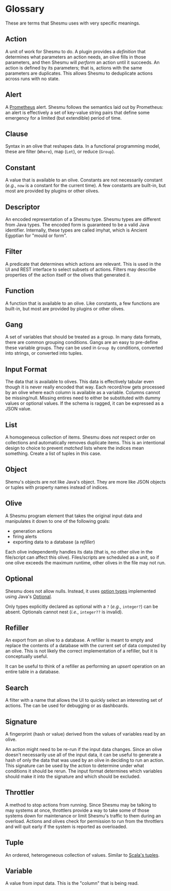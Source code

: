 # Glossary
These are terms that Shesmu uses with very specific meanings.

## Action
A unit of work for Shesmu to do. A plugin provides a _definition_ that
determines what parameters an action needs, an olive fills in those parameters,
and then Shesmu will _perform_ an action until it succeeds. An action is
defined by its parameters; that is, actions with the same parameters are
duplicates. This allows Shesmu to deduplicate actions across runs with no
state.

## Alert
A [Prometheus](https://prometheus.io/) alert. Shesmu follows the semantics laid
out by Prometheus: an alert is effectively a set of key-value string pairs that
define some emergency for a limited (but extendible) period of time.

## Clause
Syntax in an olive that reshapes data. In a functional programming model, these
are filter (`Where`), map (`Let`), or reduce (`Group`).

## Constant
A value that is available to an olive. Constants are not necessarily constant
(_e.g._, `now` is a constant for the current time). A few constants are
built-in, but most are provided by plugins or other olives.

## Descriptor
An encoded representation of a Shesmu type. Shesmu types are different from
Java types. The encoded form is guaranteed to be a valid Java identifier.
Internally, these types are called imyhat, which is Ancient Egyptian for "mould
or form".

## Filter
A predicate that determines which actions are relevant. This is used in the UI
and REST interface to select subsets of actions. Filters may describe
properties of the action itself or the olives that generated it.

## Function
A function that is available to an olive. Like constants, a few functions are
built-in, but most are provided by plugins or other olives.

## Gang
A set of variables that should be treated as a group. In many data formats,
there are common grouping conditions. Gangs are an easy to pre-define these
variable groups. They can be used in `Group By` conditions, converted into
strings, or converted into tuples.

## Input Format
The data that is available to olives. This data is effectively tabular even
though it is never really encoded that way. Each record/row gets processed by
an olive where each column is available as a variable. Columns cannot be
missing/null. Missing entires need to either be substituted with dummy values
or optional values. If the schema is ragged, it can be expressed as a JSON
value.

## List
A homogeneous collection of items. Shesmu does *not* respect order on
collections and automatically removes duplicate items. This is an intentional
design to choice to prevent _matched_ lists where the indices mean something.
Create a list of tuples in this case.

## Object
Shemu's objects are not like Java's object. They are more like JSON objects or
tuples with property names instead of indices.

## Olive
A Shesmu program element that takes the original input data and manipulates it
down to one of the following goals:

- generation actions
- firing alerts
- exporting data to a database (a _refiller_)

Each olive independently handles its data (that is, no other olive in the
file/script can affect this olive). Files/scripts are scheduled as a unit, so
if one olive exceeds the maximum runtime, other olives in the file may not run.

## Optional
Shesmu does not allow nulls. Instead, it uses [option
types](https://en.wikipedia.org/wiki/Option_type) implemented using Java's
[Optional](https://docs.oracle.com/javase/8/docs/api/java/util/Optional.html).

Only types explicitly declared as optional with a `?` (_e.g._, `integer?`) can
be absent. Optionals cannot nest (_i.e._, `integer??` is invalid).


## Refiller
An export from an olive to a database. A refiller is meant to empty and replace
the contents of a database with the current set of data computed by an olive.
This is not likely the correct implementation of a refiller, but it is
conceptually useful.

It can be useful to think of a refiller as performing an _upsert_ operation on
an entire table in a database.

## Search
A filter with a name that allows the UI to quickly select an interesting set of
actions. The can be used for debugging or as dashboards.

## Signature
A fingerprint (hash or value) derived from the values of variables read by an olive.

An action might need to be re-run if the input data changes. Since an olive
doesn't necessarily use all of the input data, it can be useful to generate a
hash of only the data that was used by an olive in deciding to run an action.
This signature can be used by the action to determine under what conditions it
should be rerun. The input format determines which variables should make it
into the signature and which should be excluded.

## Throttler
A method to stop actions from running. Since Shesmu may be talking to may
systems at once, throttlers provide a way to take some of those systems down
for maintenance or limit Shesmu's traffic to them during an overload. Actions
and olives check for permission to run from the throttlers and will quit early
if the system is reported as overloaded.

## Tuple
An ordered, heterogeneous collection of values. Similar to [Scala's
tuples](https://en.wikibooks.org/wiki/Scala/Tuples).

## Variable
A value from input data. This is the "column" that is being read.
